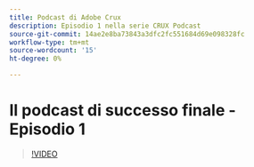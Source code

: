 ```yaml
---
title: Podcast di Adobe Crux
description: Episodio 1 nella serie CRUX Podcast
source-git-commit: 14ae2e8ba73843a3dfc2fc551684d69e098328fc
workflow-type: tm+mt
source-wordcount: '15'
ht-degree: 0%

---
```


# Il podcast di successo finale - Episodio 1

>[!VIDEO](https://video.tv.adobe.com/v/3428393?quality=12learn=on)

